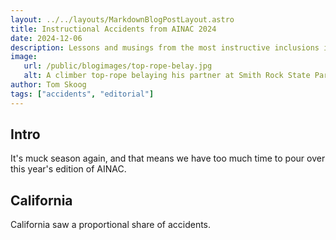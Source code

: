 ```yaml
---
layout: ../../layouts/MarkdownBlogPostLayout.astro
title: Instructional Accidents from AINAC 2024
date: 2024-12-06
description: Lessons and musings from the most instructive inclusions in this year’s “Accidents in North American Climbing”.
image:
   url: /public/blogimages/top-rope-belay.jpg
   alt: A climber top-rope belaying his partner at Smith Rock State Park, OR.
author: Tom Skoog
tags: ["accidents", "editorial"]
---
```


## Intro
It's muck season again, and that means we have too much time to pour over this year's edition of AINAC.

## California
California saw a proportional share of accidents.
